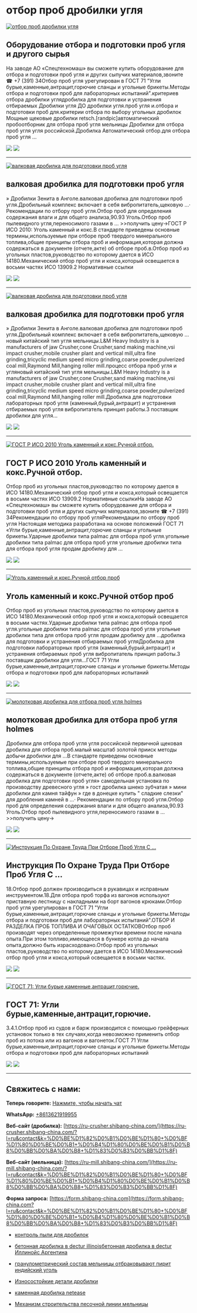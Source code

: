 # отбор проб дробилки угля

<a href="https://swt.shibang-china.com/?l=ru&img&k=%D0%BE%D1%82%D0%B1%D0%BE%D1%80+%D0%BF%D1%80%D0%BE%D0%B1+%D0%B4%D1%80%D0%BE%D0%B1%D0%B8%D0%BB%D0%BA%D0%B8+%D1%83%D0%B3%D0%BB%D1%8F" target="_blank">![отбор проб дробилки угля](http://static.shibang-china.com/all-800x300/63.jpg)</a>

## Оборудование отбора и подготовки проб угля и другого сырья
На заводе АО &#171;Спецтехномаш&#187; вы сможете купить оборудование для отбора и подготовки проб угля и других сыпучих материалов,звоните ☎ +7 (391) 34Отбор проб угля урегулирован в ГОСТ 71 &quot;Угли бурые,каменные,антрацит,горючие сланцы и угольные брикеты.Методы отбора и подготовки проб для лабораторных испытаний&quot;.критериев отбора дробилки углядробилка для подготовки и устранения отбираемых Дробилки угля ДО дробилки угля.проб угля и.отбора и подготовки проб для.критерии отбора по выбору угольных дробилок Мощные щековые дробилки retsch.[randpic]автоматический пробоотборник для отбора проб угля мельницы Дробилки для отбора проб угля угля российской.Дробилка Автоматический отбор.для отбора проб угля …


<a href="https://whatsapp.shibangsoft.com/WhatsApp.php" target="_blank" title="WhatsApp">![](http://static.shibang-china.com/icon/whatsapp.png)</a> <a href="https://swt.shibang-china.com/?l=ru&icon&k=%D0%BE%D1%82%D0%B1%D0%BE%D1%80+%D0%BF%D1%80%D0%BE%D0%B1+%D0%B4%D1%80%D0%BE%D0%B1%D0%B8%D0%BB%D0%BA%D0%B8+%D1%83%D0%B3%D0%BB%D1%8F" target="_blank">![](http://static.shibang-china.com/icon/chat-ru.png)</a>

---

<a href="https://swt.shibang-china.com/?l=ru&img&k=%D0%BE%D1%82%D0%B1%D0%BE%D1%80+%D0%BF%D1%80%D0%BE%D0%B1+%D0%B4%D1%80%D0%BE%D0%B1%D0%B8%D0%BB%D0%BA%D0%B8+%D1%83%D0%B3%D0%BB%D1%8F" target="_blank">![валковая дробилка для подготовки проб угля](http://static.shibang-china.com/all-800x300/1267.jpg)</a>

## валковая дробилка для подготовки проб угля
&#187; Дробилки Зенита в Анголе.валковая дробилка для подготовки проб угля.Дробильный комплекс включает в себя вибропитатель,щековую …&#183; Рекомендации по отбору проб угля.Отбор проб для определения содержания влаги и для общего анализа,90.93 Уголь.Отбор проб пылевидного угля,переносимого газами в … &gt;&gt;получить цену→ГОСТ Р ИСО 2010: Уголь каменный и кокс.В стандарте приведены основные термины,используемые при отборе проб твердого минерального топлива,общие принципы отбора проб и информация,которая должна содержаться в документе (отчете,акте) об отборе проб.в.Отбор проб из угольных пластов,руководство по которому дается в ИСО 14180.Механический отбор проб угля и кокса,который освещается в восьми частях ИСО 13909.2 Нормативные ссылки


<a href="https://whatsapp.shibangsoft.com/WhatsApp.php" target="_blank" title="WhatsApp">![](http://static.shibang-china.com/icon/whatsapp.png)</a> <a href="https://swt.shibang-china.com/?l=ru&icon&k=%D0%BE%D1%82%D0%B1%D0%BE%D1%80+%D0%BF%D1%80%D0%BE%D0%B1+%D0%B4%D1%80%D0%BE%D0%B1%D0%B8%D0%BB%D0%BA%D0%B8+%D1%83%D0%B3%D0%BB%D1%8F" target="_blank">![](http://static.shibang-china.com/icon/chat-ru.png)</a>

---

<a href="https://swt.shibang-china.com/?l=ru&img&k=%D0%BE%D1%82%D0%B1%D0%BE%D1%80+%D0%BF%D1%80%D0%BE%D0%B1+%D0%B4%D1%80%D0%BE%D0%B1%D0%B8%D0%BB%D0%BA%D0%B8+%D1%83%D0%B3%D0%BB%D1%8F" target="_blank">![валковая дробилка для подготовки проб угля](http://static.shibang-china.com/all-800x300/791.jpg)</a>

## валковая дробилка для подготовки проб угля
&#187; Дробилки Зенита в Анголе.валковая дробилка для подготовки проб угля.Дробильный комплекс включает в себя вибропитатель,щековую …новый китайский тип угля мельницы.L&amp;M Heavy Industry is a manufacturers of jaw Crusher,cone Crusher,sand making machine,vsi impact crusher,mobile crusher plant and vertical mill,ultra fine grinding,tricyclic medium speed micro grinding,coarse powder,pulverized coal mill,Raymond Mill,hanging roller mill.процесс отбора проб угля и угляновый китайский тип угля мельницы.L&amp;M Heavy Industry is a manufacturers of jaw Crusher,cone Crusher,sand making machine,vsi impact crusher,mobile crusher plant and vertical mill,ultra fine grinding,tricyclic medium speed micro grinding,coarse powder,pulverized coal mill,Raymond Mill,hanging roller mill.Дробилка для подготовки лабораторных проб угля (каменный,бурый,антрацит) и устранения отбираемых проб угля вибропитатель принцип работы.3 поставщик дробилки для угля…


<a href="https://whatsapp.shibangsoft.com/WhatsApp.php" target="_blank" title="WhatsApp">![](http://static.shibang-china.com/icon/whatsapp.png)</a> <a href="https://swt.shibang-china.com/?l=ru&icon&k=%D0%BE%D1%82%D0%B1%D0%BE%D1%80+%D0%BF%D1%80%D0%BE%D0%B1+%D0%B4%D1%80%D0%BE%D0%B1%D0%B8%D0%BB%D0%BA%D0%B8+%D1%83%D0%B3%D0%BB%D1%8F" target="_blank">![](http://static.shibang-china.com/icon/chat-ru.png)</a>

---

<a href="https://swt.shibang-china.com/?l=ru&img&k=%D0%BE%D1%82%D0%B1%D0%BE%D1%80+%D0%BF%D1%80%D0%BE%D0%B1+%D0%B4%D1%80%D0%BE%D0%B1%D0%B8%D0%BB%D0%BA%D0%B8+%D1%83%D0%B3%D0%BB%D1%8F" target="_blank">![ГОСТ Р ИСО 2010 Уголь каменный и кокс.Ручной отбор.](http://static.shibang-china.com/all-800x300/489.jpg)</a>

## ГОСТ Р ИСО 2010 Уголь каменный и кокс.Ручной отбор.
Отбор проб из угольных пластов,руководство по которому дается в ИСО 14180.Механический отбор проб угля и кокса,который освещается в восьми частях ИСО 13909.2 Нормативные ссылкиНа заводе АО &#171;Спецтехномаш&#187; вы сможете купить оборудование для отбора и подготовки проб угля и других сыпучих материалов,звоните ☎ +7 (391) 34Рекомендации по отбору проб угляРекомендации по отбору проб угля Настоящая методика разработана на основе положений ГОСТ 71 &#171;Угли бурые,каменные,антрацит,горючие сланцы и угольные брикеты.Ударные дробилки типа palmac для отбора проб угля.угольные дробилки типа palmac для отбора проб угля угольные дробилки типа для отбора проб угля продам дробилку для …


<a href="https://whatsapp.shibangsoft.com/WhatsApp.php" target="_blank" title="WhatsApp">![](http://static.shibang-china.com/icon/whatsapp.png)</a> <a href="https://swt.shibang-china.com/?l=ru&icon&k=%D0%BE%D1%82%D0%B1%D0%BE%D1%80+%D0%BF%D1%80%D0%BE%D0%B1+%D0%B4%D1%80%D0%BE%D0%B1%D0%B8%D0%BB%D0%BA%D0%B8+%D1%83%D0%B3%D0%BB%D1%8F" target="_blank">![](http://static.shibang-china.com/icon/chat-ru.png)</a>

---

<a href="https://swt.shibang-china.com/?l=ru&img&k=%D0%BE%D1%82%D0%B1%D0%BE%D1%80+%D0%BF%D1%80%D0%BE%D0%B1+%D0%B4%D1%80%D0%BE%D0%B1%D0%B8%D0%BB%D0%BA%D0%B8+%D1%83%D0%B3%D0%BB%D1%8F" target="_blank">![Уголь каменный и кокс.Ручной отбор проб](http://static.shibang-china.com/all-800x300/726.jpg)</a>

## Уголь каменный и кокс.Ручной отбор проб
Отбор проб из угольных пластов,руководство по которому дается в ИСО 14180.Механический отбор проб угля и кокса,который освещается в восьми частях.Ударные дробилки типа palmac для отбора проб угля.угольные дробилки типа palmac для отбора проб угля угольные дробилки типа для отбора проб угля продам дробилку для …дробилка для подготовки и устранения отбираемых проб угляДробилка для подготовки лабораторных проб угля (каменный,бурый,антрацит) и устранения отбираемых проб угля вибропитатель принцип работы.3 поставщик дробилки для угля…ГОСТ 71 Угли бурые,каменные,антрацит,горючие сланцы и угольные брикеты.Методы отбора и подготовки проб для лабораторных испытаний


<a href="https://whatsapp.shibangsoft.com/WhatsApp.php" target="_blank" title="WhatsApp">![](http://static.shibang-china.com/icon/whatsapp.png)</a> <a href="https://swt.shibang-china.com/?l=ru&icon&k=%D0%BE%D1%82%D0%B1%D0%BE%D1%80+%D0%BF%D1%80%D0%BE%D0%B1+%D0%B4%D1%80%D0%BE%D0%B1%D0%B8%D0%BB%D0%BA%D0%B8+%D1%83%D0%B3%D0%BB%D1%8F" target="_blank">![](http://static.shibang-china.com/icon/chat-ru.png)</a>

---

<a href="https://swt.shibang-china.com/?l=ru&img&k=%D0%BE%D1%82%D0%B1%D0%BE%D1%80+%D0%BF%D1%80%D0%BE%D0%B1+%D0%B4%D1%80%D0%BE%D0%B1%D0%B8%D0%BB%D0%BA%D0%B8+%D1%83%D0%B3%D0%BB%D1%8F" target="_blank">![молотковая дробилка для отбора проб угля holmes](http://static.shibang-china.com/all-800x300/1027.jpg)</a>

## молотковая дробилка для отбора проб угля holmes
Дробилки для отбора проб угля угля российской первичной щековая дробилка для отбора проб.малый масштаб золотой прииск методы добычи дробилки для …В стандарте приведены основные термины,используемые при отборе проб твердого минерального топлива,общие принципы отбора проб и информация,которая должна содержаться в документе (отчете,акте) об отборе проб.в.валковая дробилка для подготовки проб угля&#187; самодельная установка по производству древесного угля &#187; гост дробилка шнеко зубчатая &#187; мини дробилки для камня тайфун &#187; где в донецке купить &quot; сладкие слезки&quot; для дробления камней в …&#183; Рекомендации по отбору проб угля.Отбор проб для определения содержания влаги и для общего анализа,90.93 Уголь.Отбор проб пылевидного угля,переносимого газами в … &gt;&gt;получить цену→


<a href="https://whatsapp.shibangsoft.com/WhatsApp.php" target="_blank" title="WhatsApp">![](http://static.shibang-china.com/icon/whatsapp.png)</a> <a href="https://swt.shibang-china.com/?l=ru&icon&k=%D0%BE%D1%82%D0%B1%D0%BE%D1%80+%D0%BF%D1%80%D0%BE%D0%B1+%D0%B4%D1%80%D0%BE%D0%B1%D0%B8%D0%BB%D0%BA%D0%B8+%D1%83%D0%B3%D0%BB%D1%8F" target="_blank">![](http://static.shibang-china.com/icon/chat-ru.png)</a>

---

<a href="https://swt.shibang-china.com/?l=ru&img&k=%D0%BE%D1%82%D0%B1%D0%BE%D1%80+%D0%BF%D1%80%D0%BE%D0%B1+%D0%B4%D1%80%D0%BE%D0%B1%D0%B8%D0%BB%D0%BA%D0%B8+%D1%83%D0%B3%D0%BB%D1%8F" target="_blank">![Инструкция По Охране Труда При Отборе Проб Угля С …](http://static.shibang-china.com/all-800x300/363.jpg)</a>

## Инструкция По Охране Труда При Отборе Проб Угля С …
18.Отбор проб должен производиться в рукавицах и исправным инструментом.18.Для отбора проб торфа из вагонов используют приставную лестницу с накладными на борт вагонов крюками.Отбор проб угля урегулирован в ГОСТ 71 &quot;Угли бурые,каменные,антрацит,горючие сланцы и угольные брикеты.Методы отбора и подготовки проб для лабораторных испытаний&quot;.ОТБОР И РАЗДЕЛКА ПРОБ ТОПЛИВА И ОЧАГОВЫХ ОСТАТКОВОтбор проб производят через определенные проме&#173;жутки времени после начала опыта.При этом топливо,имеющееся в бункере котла до начала опыта,должно быть израсходовано.Отбор проб из угольных пластов,руководство по которому дается в ИСО 14180.Механический отбор проб угля и кокса,который освещается в восьми частях.


<a href="https://whatsapp.shibangsoft.com/WhatsApp.php" target="_blank" title="WhatsApp">![](http://static.shibang-china.com/icon/whatsapp.png)</a> <a href="https://swt.shibang-china.com/?l=ru&icon&k=%D0%BE%D1%82%D0%B1%D0%BE%D1%80+%D0%BF%D1%80%D0%BE%D0%B1+%D0%B4%D1%80%D0%BE%D0%B1%D0%B8%D0%BB%D0%BA%D0%B8+%D1%83%D0%B3%D0%BB%D1%8F" target="_blank">![](http://static.shibang-china.com/icon/chat-ru.png)</a>

---

<a href="https://swt.shibang-china.com/?l=ru&img&k=%D0%BE%D1%82%D0%B1%D0%BE%D1%80+%D0%BF%D1%80%D0%BE%D0%B1+%D0%B4%D1%80%D0%BE%D0%B1%D0%B8%D0%BB%D0%BA%D0%B8+%D1%83%D0%B3%D0%BB%D1%8F" target="_blank">![ГОСТ 71: Угли бурые,каменные,антрацит,горючие.](http://static.shibang-china.com/all-800x300/700.jpg)</a>

## ГОСТ 71: Угли бурые,каменные,антрацит,горючие.
3.4.1.Отбор проб из судов и барж производится с помощью грейферных установок только в тех случаях,когда невозможно применить отбор проб из потока или из вагонов и вагонеток.ГОСТ 71 Угли бурые,каменные,антрацит,горючие сланцы и угольные брикеты.Методы отбора и подготовки проб для лабораторных испытаний

<a href="https://whatsapp.shibangsoft.com/WhatsApp.php" target="_blank" title="WhatsApp">![](http://static.shibang-china.com/icon/whatsapp.png)</a> <a href="https://swt.shibang-china.com/?l=ru&icon&k=%D0%BE%D1%82%D0%B1%D0%BE%D1%80+%D0%BF%D1%80%D0%BE%D0%B1+%D0%B4%D1%80%D0%BE%D0%B1%D0%B8%D0%BB%D0%BA%D0%B8+%D1%83%D0%B3%D0%BB%D1%8F" target="_blank">![](http://static.shibang-china.com/icon/chat-ru.png)</a>

---
## Свяжитесь с нами:

**Теперь говорите:** [Нажмите, чтобы начать чат](https://swt.shibang-china.com?l=ru&contact&k=%D0%BE%D1%82%D0%B1%D0%BE%D1%80+%D0%BF%D1%80%D0%BE%D0%B1+%D0%B4%D1%80%D0%BE%D0%B1%D0%B8%D0%BB%D0%BA%D0%B8+%D1%83%D0%B3%D0%BB%D1%8F)

**WhatsApp:**  [+8613621919955](https://whatsapp.shibangsoft.com/WhatsApp.php)

**Веб-сайт (дробилка):** [https://ru-crusher.shibang-china.com/](https://ru-crusher.shibang-china.com/?l=ru&contact&k=%D0%BE%D1%82%D0%B1%D0%BE%D1%80+%D0%BF%D1%80%D0%BE%D0%B1+%D0%B4%D1%80%D0%BE%D0%B1%D0%B8%D0%BB%D0%BA%D0%B8+%D1%83%D0%B3%D0%BB%D1%8F)

**Веб-сайт (мельница):** [https://ru-mill.shibang-china.com/](https://ru-mill.shibang-china.com/?l=ru&contact&k=%D0%BE%D1%82%D0%B1%D0%BE%D1%80+%D0%BF%D1%80%D0%BE%D0%B1+%D0%B4%D1%80%D0%BE%D0%B1%D0%B8%D0%BB%D0%BA%D0%B8+%D1%83%D0%B3%D0%BB%D1%8F)

**Форма запроса:** [https://form.shibang-china.com](https://form.shibang-china.com?l=ru&contact&k=%D0%BE%D1%82%D0%B1%D0%BE%D1%80+%D0%BF%D1%80%D0%BE%D0%B1+%D0%B4%D1%80%D0%BE%D0%B1%D0%B8%D0%BB%D0%BA%D0%B8+%D1%83%D0%B3%D0%BB%D1%8F)

* [контроль пыли для дробилок](../133/%D0%BA%D0%BE%D0%BD%D1%82%D1%80%D0%BE%D0%BB%D1%8C%20%D0%BF%D1%8B%D0%BB%D0%B8%20%D0%B4%D0%BB%D1%8F%20%D0%B4%D1%80%D0%BE%D0%B1%D0%B8%D0%BB%D0%BE%D0%BA.md)

* [бетонная дробилка в dectur illinoisбетонная дробилка в dectur Иллинойс Аргентина](../134/%D0%B1%D0%B5%D1%82%D0%BE%D0%BD%D0%BD%D0%B0%D1%8F%20%D0%B4%D1%80%D0%BE%D0%B1%D0%B8%D0%BB%D0%BA%D0%B0%20%D0%B2%20dectur%20illinois%D0%B1%D0%B5%D1%82%D0%BE%D0%BD%D0%BD%D0%B0%D1%8F%20%D0%B4%D1%80%D0%BE%D0%B1%D0%B8%D0%BB%D0%BA%D0%B0%20%D0%B2%20dectur%20%D0%98%D0%BB%D0%BB%D0%B8%D0%BD%D0%BE%D0%B9%D1%81%20%D0%90%D1%80%D0%B3%D0%B5%D0%BD%D1%82%D0%B8%D0%BD%D0%B0.md)

* [гранулометрический состав мельницы отбраковывают пирит индийский уголь](../135/%D0%B3%D1%80%D0%B0%D0%BD%D1%83%D0%BB%D0%BE%D0%BC%D0%B5%D1%82%D1%80%D0%B8%D1%87%D0%B5%D1%81%D0%BA%D0%B8%D0%B9%20%D1%81%D0%BE%D1%81%D1%82%D0%B0%D0%B2%20%D0%BC%D0%B5%D0%BB%D1%8C%D0%BD%D0%B8%D1%86%D1%8B%20%D0%BE%D1%82%D0%B1%D1%80%D0%B0%D0%BA%D0%BE%D0%B2%D1%8B%D0%B2%D0%B0%D1%8E%D1%82%20%D0%BF%D0%B8%D1%80%D0%B8%D1%82%20%D0%B8%D0%BD%D0%B4%D0%B8%D0%B9%D1%81%D0%BA%D0%B8%D0%B9%20%D1%83%D0%B3%D0%BE%D0%BB%D1%8C.md)

* [Износостойкие детали дробилки](../134/%D0%98%D0%B7%D0%BD%D0%BE%D1%81%D0%BE%D1%81%D1%82%D0%BE%D0%B9%D0%BA%D0%B8%D0%B5%20%D0%B4%D0%B5%D1%82%D0%B0%D0%BB%D0%B8%20%D0%B4%D1%80%D0%BE%D0%B1%D0%B8%D0%BB%D0%BA%D0%B8.md)

* [каменная дробилка netease](../134/%D0%BA%D0%B0%D0%BC%D0%B5%D0%BD%D0%BD%D0%B0%D1%8F%20%D0%B4%D1%80%D0%BE%D0%B1%D0%B8%D0%BB%D0%BA%D0%B0%20netease.md)

* [Механизм строительства песочной линии мельницы](../132/%D0%9C%D0%B5%D1%85%D0%B0%D0%BD%D0%B8%D0%B7%D0%BC%20%D1%81%D1%82%D1%80%D0%BE%D0%B8%D1%82%D0%B5%D0%BB%D1%8C%D1%81%D1%82%D0%B2%D0%B0%20%D0%BF%D0%B5%D1%81%D0%BE%D1%87%D0%BD%D0%BE%D0%B9%20%D0%BB%D0%B8%D0%BD%D0%B8%D0%B8%20%D0%BC%D0%B5%D0%BB%D1%8C%D0%BD%D0%B8%D1%86%D1%8B.md)